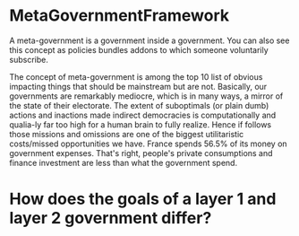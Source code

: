 # MetaGovernmentFramework

A meta-government is a government inside a government. 
You can also see this concept as policies bundles addons to which someone voluntarily subscribe.

The concept of meta-government is among the top 10 list of obvious impacting things that should be mainstream but are not.
Basically, our governments are remarkably mediocre, which is in many ways, a mirror of the state of their electorate.
The extent of suboptimals (or plain dumb) actions and inactions made indirect democracies is computationally and qualia-ly far too high for a human brain to fully realize. Hence if follows those missions and omissions are one of the biggest utilitaristic costs/missed opportunities we have.
France spends 56.5% of its money on government expenses. That's right, people's private consumptions and finance investment are less than what the government spend.

# How does the goals of a layer 1 and layer 2 government differ?
